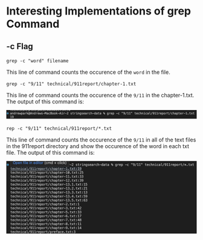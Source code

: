 # Interesting Implementations of grep Command

## -c Flag

```
grep -c "word" filename
```

This line of command counts the occurence of the `word` in the file.

```
grep -c "9/11" technical/911report/chapter-1.txt
```

This line of command counts the occurence of the `9/11` in the chapter-1.txt. The output of this command is:

![Image](./Lab5//FInd%20Word%20Single.png)

```
rep -c "9/11" technical/911report/*.txt
```

This line of command counts the occurence of the `9/11` in all of the text files in the 911report directory and show the occurence of the word in each txt file. The output of this command is:

![image](./Lab5/Screenshot%202023-05-08%20at%2021.28.49.png)
